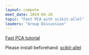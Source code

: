 ```yaml
---
layout: compute
meet_date: 2019-04-26
topic: "Fast PCA with scikit-allel"
leaders: "Group Discussion"
---
```


[Fast PCA tutorial](http://alimanfoo.github.io/2015/09/28/fast-pca.html)

Please install beforehand: [scikit-allel](https://scikit-allel.readthedocs.io/en/latest/)